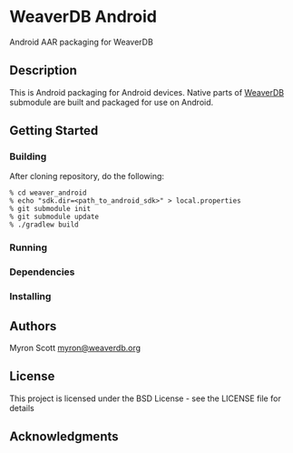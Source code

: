 # WeaverDB Android

Android AAR packaging for WeaverDB

## Description

This is Android packaging for Android devices.  Native parts of [WeaverDB](https://github.com/weaverdb/weaverdb) submodule are built and packaged for use on Android.

## Getting Started

### Building

After cloning repository, do the following:

    % cd weaver_android
    % echo "sdk.dir=<path_to_android_sdk>" > local.properties
    % git submodule init
    % git submodule update
    % ./gradlew build

### Running


### Dependencies


### Installing


## Authors

Myron Scott <myron@weaverdb.org>

## License

This project is licensed under the BSD License - see the LICENSE file for details

## Acknowledgments



